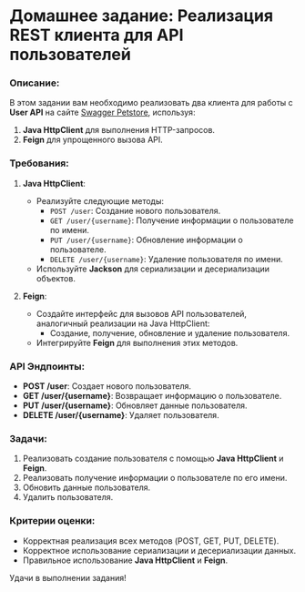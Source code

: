 # Домашнее задание: Реализация REST клиента для API пользователей

### Описание:
В этом задании вам необходимо реализовать два клиента для работы с **User API** на сайте [Swagger Petstore](https://petstore.swagger.io/#/user), используя:
1. **Java HttpClient** для выполнения HTTP-запросов. 
2. **Feign** для упрощенного вызова API.

### Требования:
1. **Java HttpClient**:
   - Реализуйте следующие методы:
     - `POST /user`: Создание нового пользователя.
     - `GET /user/{username}`: Получение информации о пользователе по имени.
     - `PUT /user/{username}`: Обновление информации о пользователе.
     - `DELETE /user/{username}`: Удаление пользователя по имени.
   - Используйте **Jackson** для сериализации и десериализации объектов.

2. **Feign**:
   - Создайте интерфейс для вызовов API пользователей, аналогичный реализации на Java HttpClient:
     - Создание, получение, обновление и удаление пользователя.
   - Интегрируйте **Feign** для выполнения этих методов.

### API Эндпоинты:
- **POST /user**: Создает нового пользователя.
- **GET /user/{username}**: Возвращает информацию о пользователе.
- **PUT /user/{username}**: Обновляет данные пользователя.
- **DELETE /user/{username}**: Удаляет пользователя.

### Задачи:
1. Реализовать создание пользователя с помощью **Java HttpClient** и **Feign**.
2. Реализовать получение информации о пользователе по его имени.
3. Обновить данные пользователя.
4. Удалить пользователя.

### Критерии оценки:
- Корректная реализация всех методов (POST, GET, PUT, DELETE).
- Корректное использование сериализации и десериализации данных.
- Правильное использование **Java HttpClient** и **Feign**.

Удачи в выполнении задания!